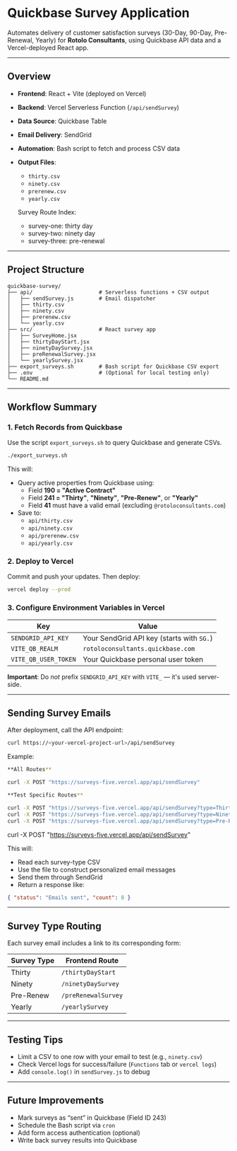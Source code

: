 
# Quickbase Survey Application

Automates delivery of customer satisfaction surveys (30-Day, 90-Day, Pre-Renewal, Yearly) for **Rotolo Consultants**, using Quickbase API data and a Vercel-deployed React app.

---

## Overview

- **Frontend**: React + Vite (deployed on Vercel)
- **Backend**: Vercel Serverless Function (`/api/sendSurvey`)
- **Data Source**: Quickbase Table
- **Email Delivery**: SendGrid
- **Automation**: Bash script to fetch and process CSV data
- **Output Files**:
  - `thirty.csv`
  - `ninety.csv`
  - `prerenew.csv`
  - `yearly.csv`

  Survey Route Index:
  
  - survey-one: thirty day
  - survey-two: ninety day
  - survey-three: pre-renewal

---

## Project Structure

```
quickbase-survey/
├── api/                     # Serverless functions + CSV output
│   ├── sendSurvey.js        # Email dispatcher
│   ├── thirty.csv
│   ├── ninety.csv
│   ├── prerenew.csv
│   └── yearly.csv
├── src/                     # React survey app
│   ├── SurveyHome.jsx
│   ├── thirtyDayStart.jsx
│   ├── ninetyDaySurvey.jsx
│   ├── preRenewalSurvey.jsx
│   └── yearlySurvey.jsx
├── export_surveys.sh        # Bash script for Quickbase CSV export
├── .env                     # (Optional for local testing only)
└── README.md
```

---

##  Workflow Summary

### 1. Fetch Records from Quickbase

Use the script `export_surveys.sh` to query Quickbase and generate CSVs.

```bash
./export_surveys.sh
```

This will:
- Query active properties from Quickbase using:
  - Field **190 = "Active Contract"**
  - Field **241 = "Thirty"**, **"Ninety"**, **"Pre-Renew"**, or **"Yearly"**
  - Field **41** must have a valid email (excluding `@rotoloconsultants.com`)
- Save to:
  - `api/thirty.csv`
  - `api/ninety.csv`
  - `api/prerenew.csv`
  - `api/yearly.csv`

### 2. Deploy to Vercel

Commit and push your updates. Then deploy:

```bash
vercel deploy --prod
```

### 3. Configure Environment Variables in Vercel

| Key                  | Value                                           |
|----------------------|-------------------------------------------------|
| `SENDGRID_API_KEY`   | Your SendGrid API key (starts with `SG.`)       |
| `VITE_QB_REALM`      | `rotoloconsultants.quickbase.com`               |
| `VITE_QB_USER_TOKEN` | Your Quickbase personal user token              |

**Important**: Do _not_ prefix `SENDGRID_API_KEY` with `VITE_` — it's used server-side.

---

## Sending Survey Emails

After deployment, call the API endpoint:

```bash
curl https://<your-vercel-project-url>/api/sendSurvey
```

Example:

```bash
**All Routes**

curl -X POST "https://surveys-five.vercel.app/api/sendSurvey"

**Test Specific Routes**

curl -X POST "https://surveys-five.vercel.app/api/sendSurvey?type=Thirty"
curl -X POST "https://surveys-five.vercel.app/api/sendSurvey?type=Ninety"
curl -X POST "https://surveys-five.vercel.app/api/sendSurvey?type=Pre-Renew"

```
curl -X POST "https://surveys-five.vercel.app/api/sendSurvey"

This will:
- Read each survey-type CSV
- Use the file to construct personalized email messages
- Send them through SendGrid
- Return a response like:

```json
{ "status": "Emails sent", "count": 8 }
```

---

## Survey Type Routing

Each survey email includes a link to its corresponding form:

| Survey Type | Frontend Route                          |
|-------------|------------------------------------------|
| Thirty      | `/thirtyDayStart`                        |
| Ninety      | `/ninetyDaySurvey`                       |
| Pre-Renew   | `/preRenewalSurvey`                      |
| Yearly      | `/yearlySurvey`                          |

---

## Testing Tips

- Limit a CSV to one row with your email to test (e.g., `ninety.csv`)
- Check Vercel logs for success/failure (`Functions` tab or `vercel logs`)
- Add `console.log()` in `sendSurvey.js` to debug

---

## Future Improvements

- Mark surveys as “sent” in Quickbase (Field ID 243)
- Schedule the Bash script via `cron`
- Add form access authentication (optional)
- Write back survey results into Quickbase